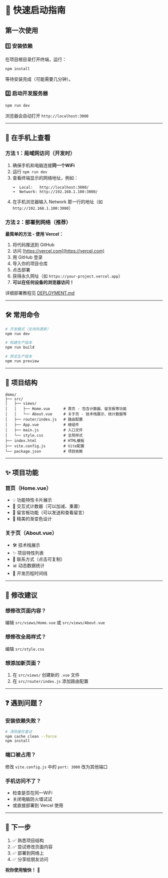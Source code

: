 # 🚀 快速启动指南

## 第一次使用

### 1️⃣ 安装依赖

在项目根目录打开终端，运行：

```bash
npm install
```

等待安装完成（可能需要几分钟）。

### 2️⃣ 启动开发服务器

```bash
npm run dev
```

浏览器会自动打开 `http://localhost:3000`

---

## 📱 在手机上查看

### 方法 1：局域网访问（开发时）

1. 确保手机和电脑连接**同一个WiFi**
2. 运行 `npm run dev`
3. 查看终端显示的网络地址，例如：
   ```
   ➜  Local:   http://localhost:3000/
   ➜  Network: http://192.168.1.100:3000/
   ```
4. 在手机浏览器输入 Network 那一行的地址（如 `http://192.168.1.100:3000`）

### 方法 2：部署到网络（推荐）

**最简单的方法 - 使用 Vercel：**

1. 将代码推送到 GitHub
2. 访问 [https://vercel.com](https://vercel.com)
3. 用 GitHub 登录
4. 导入你的项目仓库
5. 点击部署
6. 获得永久网址（如 `https://your-project.vercel.app`）
7. **可以在任何设备的浏览器访问！**

详细部署教程见 [DEPLOYMENT.md](DEPLOYMENT.md)

---

## 🛠 常用命令

```bash
# 开发模式（支持热更新）
npm run dev

# 构建生产版本
npm run build

# 预览生产版本
npm run preview
```

---

## 📂 项目结构

```
demo/
├── src/
│   ├── views/
│   │   ├── Home.vue      # 首页 - 包含计数器、留言板等功能
│   │   └── About.vue     # 关于页 - 技术栈展示、统计数据等
│   ├── router/index.js   # 路由配置
│   ├── App.vue           # 根组件
│   ├── main.js           # 入口文件
│   └── style.css         # 全局样式
├── index.html            # HTML模板
├── vite.config.js        # Vite配置
└── package.json          # 项目依赖
```

---

## ✨ 项目功能

### 首页（Home.vue）
- 💡 功能特性卡片展示
- 🔢 交互式计数器（可以加减、重置）
- 💬 留言板功能（可以发送和查看留言）
- 🎨 精美的渐变色设计

### 关于页（About.vue）
- 🛠 技术栈展示
- ✨ 项目特性列表
- 📮 联系方式（点击可复制）
- 📊 动态数据统计
- 📅 开发历程时间线

---

## 🎨 修改建议

### 想修改页面内容？
编辑 `src/views/Home.vue` 或 `src/views/About.vue`

### 想修改全局样式？
编辑 `src/style.css`

### 想添加新页面？
1. 在 `src/views/` 创建新的 `.vue` 文件
2. 在 `src/router/index.js` 添加路由配置

---

## ❓ 遇到问题？

### 安装依赖失败？
```bash
# 清除缓存重试
npm cache clean --force
npm install
```

### 端口被占用？
修改 `vite.config.js` 中的 `port: 3000` 改为其他端口

### 手机访问不了？
- 检查是否在同一WiFi
- 关闭电脑防火墙试试
- 或直接部署到 Vercel 使用

---

## 🌟 下一步

1. ✅ 熟悉项目结构
2. ✅ 尝试修改页面内容
3. ✅ 部署到网络上
4. ✅ 分享给朋友访问

**祝你使用愉快！** 🎉

